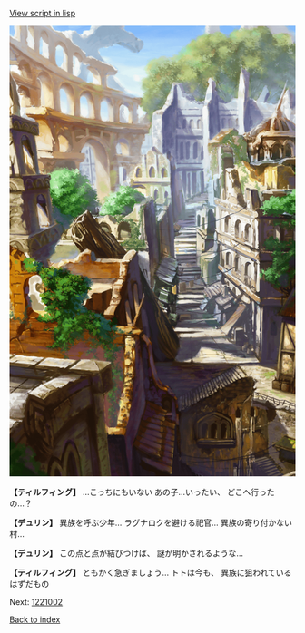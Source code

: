 [View script in lisp](../scripts/1220902.txt)

![ghost_town.png](../images/backgrounds/ghost_town.png)

**【ティルフィング】**
…こっちにもいない
あの子…いったい、
どこへ行ったの…？

**【デュリン】**
異族を呼ぶ少年…
ラグナロクを避ける祀官…
異族の寄り付かない村…

**【デュリン】**
この点と点が結びつけば、
謎が明かされるような…

**【ティルフィング】**
ともかく急ぎましょう…
トトは今も、
異族に狙われているはずだもの

Next: [1221002](1221002.md)

[Back to index](index.md)
